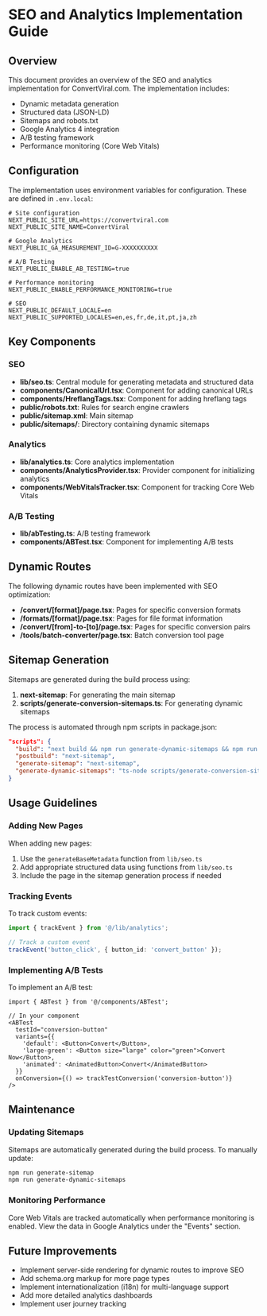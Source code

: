 # SEO and Analytics Implementation Guide

## Overview

This document provides an overview of the SEO and analytics implementation for ConvertViral.com. The implementation includes:

- Dynamic metadata generation
- Structured data (JSON-LD)
- Sitemaps and robots.txt
- Google Analytics 4 integration
- A/B testing framework
- Performance monitoring (Core Web Vitals)

## Configuration

The implementation uses environment variables for configuration. These are defined in `.env.local`:

```
# Site configuration
NEXT_PUBLIC_SITE_URL=https://convertviral.com
NEXT_PUBLIC_SITE_NAME=ConvertViral

# Google Analytics
NEXT_PUBLIC_GA_MEASUREMENT_ID=G-XXXXXXXXXX

# A/B Testing
NEXT_PUBLIC_ENABLE_AB_TESTING=true

# Performance monitoring
NEXT_PUBLIC_ENABLE_PERFORMANCE_MONITORING=true

# SEO
NEXT_PUBLIC_DEFAULT_LOCALE=en
NEXT_PUBLIC_SUPPORTED_LOCALES=en,es,fr,de,it,pt,ja,zh
```

## Key Components

### SEO

- **lib/seo.ts**: Central module for generating metadata and structured data
- **components/CanonicalUrl.tsx**: Component for adding canonical URLs
- **components/HreflangTags.tsx**: Component for adding hreflang tags
- **public/robots.txt**: Rules for search engine crawlers
- **public/sitemap.xml**: Main sitemap
- **public/sitemaps/**: Directory containing dynamic sitemaps

### Analytics

- **lib/analytics.ts**: Core analytics implementation
- **components/AnalyticsProvider.tsx**: Provider component for initializing analytics
- **components/WebVitalsTracker.tsx**: Component for tracking Core Web Vitals

### A/B Testing

- **lib/abTesting.ts**: A/B testing framework
- **components/ABTest.tsx**: Component for implementing A/B tests

## Dynamic Routes

The following dynamic routes have been implemented with SEO optimization:

- **/convert/[format]/page.tsx**: Pages for specific conversion formats
- **/formats/[format]/page.tsx**: Pages for file format information
- **/convert/[from]-to-[to]/page.tsx**: Pages for specific conversion pairs
- **/tools/batch-converter/page.tsx**: Batch conversion tool page

## Sitemap Generation

Sitemaps are generated during the build process using:

1. **next-sitemap**: For generating the main sitemap
2. **scripts/generate-conversion-sitemaps.ts**: For generating dynamic sitemaps

The process is automated through npm scripts in package.json:

```json
"scripts": {
  "build": "next build && npm run generate-dynamic-sitemaps && npm run postbuild",
  "postbuild": "next-sitemap",
  "generate-sitemap": "next-sitemap",
  "generate-dynamic-sitemaps": "ts-node scripts/generate-conversion-sitemaps.ts"
}
```

## Usage Guidelines

### Adding New Pages

When adding new pages:

1. Use the `generateBaseMetadata` function from `lib/seo.ts`
2. Add appropriate structured data using functions from `lib/seo.ts`
3. Include the page in the sitemap generation process if needed

### Tracking Events

To track custom events:

```typescript
import { trackEvent } from '@/lib/analytics';

// Track a custom event
trackEvent('button_click', { button_id: 'convert_button' });
```

### Implementing A/B Tests

To implement an A/B test:

```tsx
import { ABTest } from '@/components/ABTest';

// In your component
<ABTest 
  testId="conversion-button"
  variants={{
    'default': <Button>Convert</Button>,
    'large-green': <Button size="large" color="green">Convert Now</Button>,
    'animated': <AnimatedButton>Convert</AnimatedButton>
  }}
  onConversion={() => trackTestConversion('conversion-button')}
/>
```

## Maintenance

### Updating Sitemaps

Sitemaps are automatically generated during the build process. To manually update:

```bash
npm run generate-sitemap
npm run generate-dynamic-sitemaps
```

### Monitoring Performance

Core Web Vitals are tracked automatically when performance monitoring is enabled. View the data in Google Analytics under the "Events" section.

## Future Improvements

- Implement server-side rendering for dynamic routes to improve SEO
- Add schema.org markup for more page types
- Implement internationalization (i18n) for multi-language support
- Add more detailed analytics dashboards
- Implement user journey tracking